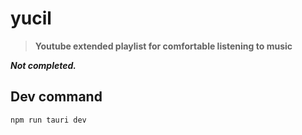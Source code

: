 # yucil

> **Youtube extended playlist for comfortable listening to music**

***Not completed.***

## Dev command
```sh
npm run tauri dev
```